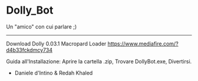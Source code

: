 Dolly_Bot
=========

Un "amico" con cui parlare ;)
____________________________

Download Dolly 0.03.1 Macropard Loader
https://www.mediafire.com/?d4b33fckdmcy734

Guida all'Installazione:
Aprire la cartella .zip, Trovare DollyBot.exe, Divertirsi.

- Daniele d'Intino & Redah Khaled
